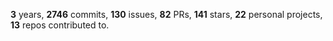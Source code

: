 **3** years, **2746** commits, **130** issues, **82** PRs, **141** stars, **22** personal projects, **13** repos contributed to.
